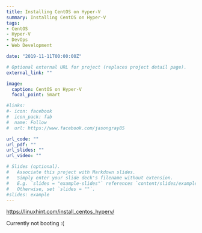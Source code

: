 ```yaml
---
title: Installing CentOS on Hyper-V
summary: Installing CentOS on Hyper-V
tags:
- CentOS
- Hyper-V
- DevOps
- Web Development

date: "2019-11-11T00:00:00Z"

# Optional external URL for project (replaces project detail page).
external_link: ""

image:
  caption: CentOS on Hyper-V
  focal_point: Smart

#links:
#- icon: facebook
#  icon_pack: fab
#  name: Follow
#  url: https://www.facebook.com/jasongray85

url_code: ""
url_pdf: ""
url_slides: ""
url_video: ""

# Slides (optional).
#   Associate this project with Markdown slides.
#   Simply enter your slide deck's filename without extension.
#   E.g. `slides = "example-slides"` references `content/slides/example-slides.md`.
#   Otherwise, set `slides = ""`.
#slides: example
---
```




https://linuxhint.com/install_centos_hyperv/


Currently not booting :(


